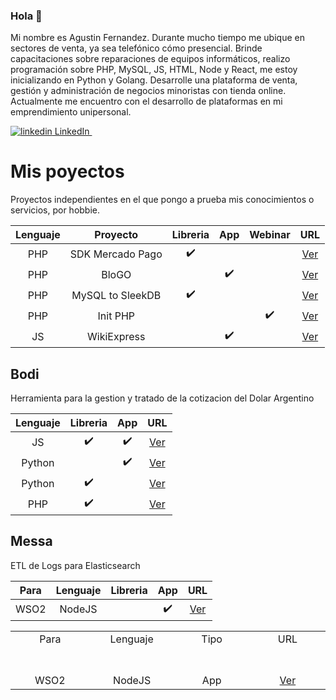 ### Hola 👋

Mi nombre es Agustin Fernandez. Durante mucho tiempo me ubique en sectores de venta, ya sea telefónico cómo presencial. Brinde capacitaciones sobre reparaciones de equipos informáticos, realizo programación sobre PHP, MySQL, JS, HTML, Node y React, me estoy inicializando en Python y Golang. Desarrolle una plataforma de venta, gestión y administración de negocios minoristas con tienda online. Actualmente me encuentro con el desarrollo de plataformas en mi emprendimiento unipersonal.

<p>
  <a href="https://www.linkedin.com/in/aaferna/" rel="nofollow noreferrer">
    <img src="https://i.stack.imgur.com/gVE0j.png" alt="linkedin"> LinkedIn
  </a> &nbsp; 
</p>

# Mis poyectos
Proyectos independientes en el que pongo a prueba mis conocimientos o servicios, por hobbie.

| Lenguaje | Proyecto | Libreria | App | Webinar | URL |
|:-------------------------:|:-------------------------:|:-------------------------:|:-------------------------:|:-------------------------:|:-------------------------:|
| PHP | SDK Mercado Pago | :heavy_check_mark: | | | [Ver](https://github.com/gusgeek/SAPIDK-MercadoPago-PHP) |
| PHP | BloGO |  | :heavy_check_mark: | | [Ver](https://github.com/gusgeek/bloGo-app) |
| PHP | MySQL to SleekDB | :heavy_check_mark: |  || [Ver](https://github.com/gusgeek/MySQLtoSleekDB) |
| PHP | Init PHP | | | :heavy_check_mark: | [Ver](https://github.com/gusgeek/Webinar-PHPInit) |
| JS | WikiExpress |  |  :heavy_check_mark: || [Ver](https://github.com/gusgeek/wikiExpress) |


## Bodi

Herramienta para la gestion y tratado de la cotizacion del Dolar Argentino

| Lenguaje | Libreria | App| URL |
|:-------------------------:|:-------------------------:|:-------------------------:|:-------------------------:|
| JS | :heavy_check_mark: | :heavy_check_mark: | [Ver](https://github.com/gusgeek/bodi-dolar-js)|
| Python |  | :heavy_check_mark:  |[Ver](https://github.com/gusgeek/bodi-dolar-py-app) |
| Python | :heavy_check_mark: |  |[Ver](https://github.com/gusgeek/bodi-dolar-py-lib)|
| PHP | :heavy_check_mark: |  |[Ver](https://github.com/gusgeek/bodi-dolar-php)|

## Messa

ETL de Logs para Elasticsearch

| Para | Lenguaje | Libreria | App | URL |
|:-------------------------:|:-------------------------:|:-------------------------:|:-------------------------:|:-------------------------:|
| WSO2 | NodeJS | | :heavy_check_mark: |[Ver](https://github.com/gusgeek/messa-etl-wso2toelastic) |

<table>
  <tbody>
    <tr>
      <td align="center">Para<br>
      <span>&nbsp;&nbsp;&nbsp;&nbsp;&nbsp;&nbsp;&nbsp;&nbsp;</span>
      <span>&nbsp;&nbsp;&nbsp;&nbsp;&nbsp;&nbsp;&nbsp;&nbsp;</span>
      <span>&nbsp;&nbsp;&nbsp;&nbsp;&nbsp;&nbsp;&nbsp;&nbsp;</span>
      <span>&nbsp;&nbsp;&nbsp;&nbsp;&nbsp;&nbsp;&nbsp;&nbsp;</span>
      </td>
      <td align="center">Lenguaje<br>
      <span>&nbsp;&nbsp;&nbsp;&nbsp;&nbsp;&nbsp;&nbsp;&nbsp;</span>
      <span>&nbsp;&nbsp;&nbsp;&nbsp;&nbsp;&nbsp;&nbsp;&nbsp;</span>
      <span>&nbsp;&nbsp;&nbsp;&nbsp;&nbsp;&nbsp;&nbsp;&nbsp;</span>
      <span>&nbsp;&nbsp;&nbsp;&nbsp;&nbsp;&nbsp;&nbsp;&nbsp;</span>
      </td>
      <td align="center">Tipo<br>
      <span>&nbsp;&nbsp;&nbsp;&nbsp;&nbsp;&nbsp;&nbsp;&nbsp;</span>
      <span>&nbsp;&nbsp;&nbsp;&nbsp;&nbsp;&nbsp;&nbsp;&nbsp;</span>
      <span>&nbsp;&nbsp;&nbsp;&nbsp;&nbsp;&nbsp;&nbsp;&nbsp;</span>
      <span>&nbsp;&nbsp;&nbsp;&nbsp;&nbsp;&nbsp;&nbsp;&nbsp;</span>    
      </td>
       <td align="center">URL<br>
      <span>&nbsp;&nbsp;&nbsp;&nbsp;&nbsp;&nbsp;&nbsp;&nbsp;</span>
      <span>&nbsp;&nbsp;&nbsp;&nbsp;&nbsp;&nbsp;&nbsp;&nbsp;</span>
      <span>&nbsp;&nbsp;&nbsp;&nbsp;&nbsp;&nbsp;&nbsp;&nbsp;</span>
      <span>&nbsp;&nbsp;&nbsp;&nbsp;&nbsp;&nbsp;&nbsp;&nbsp;</span>    
      </td>
    </tr>
    <tr>
    <td align="center">WSO2</td>
    <td align="center">NodeJS</td>
    <td align="center">App</td>
    <td align="center"><a href="https://github.com/gusgeek/messa-etl-wso2toelastic">Ver</a></td>
    </tr>
  </tbody>
</table>